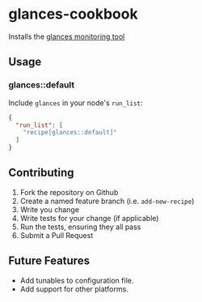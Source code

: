 # glances-cookbook

Installs the [glances monitoring tool](http://nicolargo.github.io/glances/)

## Usage

### glances::default

Include `glances` in your node's `run_list`:

```json
{
  "run_list": [
    "recipe[glances::default]"
  ]
}
```

## Contributing

1. Fork the repository on Github
2. Create a named feature branch (i.e. `add-new-recipe`)
3. Write you change
4. Write tests for your change (if applicable)
5. Run the tests, ensuring they all pass
6. Submit a Pull Request

## Future Features

- Add tunables to configuration file.
- Add support for other platforms. 
